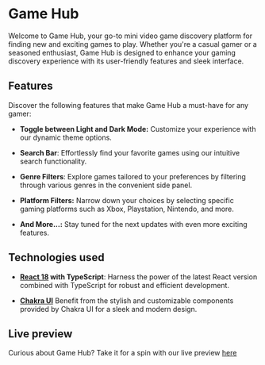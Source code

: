 # Game Hub

Welcome to Game Hub, your go-to mini video game discovery platform for finding new and exciting games to play. Whether you're a casual gamer or a seasoned enthusiast, Game Hub is designed to enhance your gaming discovery experience with its user-friendly features and sleek interface.

## Features

Discover the following features that make Game Hub a must-have for any gamer:

- **Toggle between Light and Dark Mode:** Customize your experience with our dynamic theme options.

- **Search Bar**: Effortlessly find your favorite games using our intuitive search functionality.

- **Genre Filters**: Explore games tailored to your preferences by filtering through various genres in the convenient side panel.

- **Platform Filters:** Narrow down your choices by selecting specific gaming platforms such as Xbox, Playstation, Nintendo, and more.

- **And More...:** Stay tuned for the next updates with even more exciting features.

## Technologies used

- **[React 18](https://react.dev/) with TypeScript**: Harness the power of the latest React version combined with TypeScript for robust and efficient development.

- **[Chakra UI](https://chakra-ui.com/)** Benefit from the stylish and customizable components provided by Chakra UI for a sleek and modern design.

## Live preview

Curious about Game Hub? Take it for a spin with our live preview [here](https://game-discovery-hub-sandy.vercel.app/)

